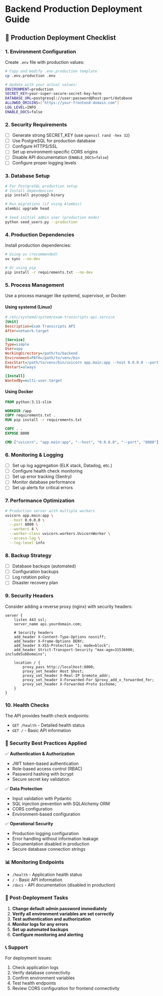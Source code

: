 # Backend Production Deployment Guide

## 🚀 Production Deployment Checklist

### 1. Environment Configuration

Create `.env` file with production values:
```bash
# Copy and modify .env.production template
cp .env.production .env

# Update with your actual values:
ENVIRONMENT=production
SECRET_KEY=your-super-secure-secret-key-here
DATABASE_URL=postgresql://user:password@host:port/database
ALLOWED_ORIGINS=["https://your-frontend-domain.com"]
LOG_LEVEL=INFO
ENABLE_DOCS=false
```

### 2. Security Requirements

- [ ] Generate strong SECRET_KEY (use `openssl rand -hex 32`)
- [ ] Use PostgreSQL for production database
- [ ] Configure HTTPS/SSL
- [ ] Set up environment-specific CORS origins
- [ ] Disable API documentation (`ENABLE_DOCS=false`)
- [ ] Configure proper logging levels

### 3. Database Setup

```bash
# For PostgreSQL production setup
# Install dependencies
pip install psycopg2-binary

# Run migrations (if using Alembic)
alembic upgrade head

# Seed initial admin user (production mode)
python seed_users.py --production
```

### 4. Production Dependencies

Install production dependencies:
```bash
# Using uv (recommended)
uv sync --no-dev

# Or using pip
pip install -r requirements.txt --no-dev
```

### 5. Process Management

Use a process manager like systemd, supervisor, or Docker:

#### Using systemd (Linux)
```ini
# /etc/systemd/system/exam-transcripts-api.service
[Unit]
Description=Exam Transcripts API
After=network.target

[Service]
Type=simple
User=app
WorkingDirectory=/path/to/backend
Environment=PATH=/path/to/venv/bin
ExecStart=/path/to/venv/bin/uvicorn app.main:app --host 0.0.0.0 --port 8000
Restart=always

[Install]
WantedBy=multi-user.target
```

#### Using Docker
```dockerfile
FROM python:3.11-slim

WORKDIR /app
COPY requirements.txt .
RUN pip install -r requirements.txt

COPY . .
EXPOSE 8000

CMD ["uvicorn", "app.main:app", "--host", "0.0.0.0", "--port", "8000"]
```

### 6. Monitoring & Logging

- [ ] Set up log aggregation (ELK stack, Datadog, etc.)
- [ ] Configure health check monitoring
- [ ] Set up error tracking (Sentry)
- [ ] Monitor database performance
- [ ] Set up alerts for critical errors

### 7. Performance Optimization

```bash
# Production server with multiple workers
uvicorn app.main:app \
  --host 0.0.0.0 \
  --port 8000 \
  --workers 4 \
  --worker-class uvicorn.workers.UvicornWorker \
  --access-log \
  --log-level info
```

### 8. Backup Strategy

- [ ] Database backups (automated)
- [ ] Configuration backups
- [ ] Log rotation policy
- [ ] Disaster recovery plan

### 9. Security Headers

Consider adding a reverse proxy (nginx) with security headers:
```nginx
server {
    listen 443 ssl;
    server_name api.yourdomain.com;

    # Security headers
    add_header X-Content-Type-Options nosniff;
    add_header X-Frame-Options DENY;
    add_header X-XSS-Protection "1; mode=block";
    add_header Strict-Transport-Security "max-age=31536000; includeSubDomains";

    location / {
        proxy_pass http://localhost:8000;
        proxy_set_header Host $host;
        proxy_set_header X-Real-IP $remote_addr;
        proxy_set_header X-Forwarded-For $proxy_add_x_forwarded_for;
        proxy_set_header X-Forwarded-Proto $scheme;
    }
}
```

### 10. Health Checks

The API provides health check endpoints:
- `GET /health` - Detailed health status
- `GET /` - Basic API information

### 🔐 Security Best Practices Applied

✅ **Authentication & Authorization**
- JWT token-based authentication
- Role-based access control (RBAC)
- Password hashing with bcrypt
- Secure secret key validation

✅ **Data Protection**
- Input validation with Pydantic
- SQL injection prevention with SQLAlchemy ORM
- CORS configuration
- Environment-based configuration

✅ **Operational Security**
- Production logging configuration
- Error handling without information leakage
- Documentation disabled in production
- Secure database connection strings

### 📊 Monitoring Endpoints

- `/health` - Application health status
- `/` - Basic API information
- `/docs` - API documentation (disabled in production)

### 🚨 Post-Deployment Tasks

1. **Change default admin password immediately**
2. **Verify all environment variables are set correctly**
3. **Test authentication and authorization**
4. **Monitor logs for any errors**
5. **Set up automated backups**
6. **Configure monitoring and alerting**

### 📞 Support

For deployment issues:
1. Check application logs
2. Verify database connectivity
3. Confirm environment variables
4. Test health endpoints
5. Review CORS configuration for frontend connectivity
